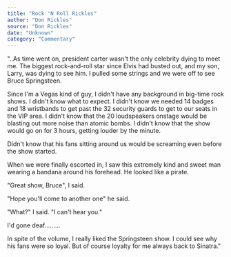 ```yaml
---
title: "Rock 'N Roll Rickles"
author: "Don Rickles"
source: "Don Rickles"
date: "Unknown"
category: "Commentary"
---
```


"..As time went on, president carter wasn't the only celebrity dying to meet me. The biggest rock-and-roll star since Elvis had busted out, and my son, Larry, was dying to see him. I pulled some strings and we were off to see Bruce Springsteen.

Since I'm a Vegas kind of guy, I didn't have any background in big-time rock shows. I didn't know what to expect. I didn't know we needed 14 badges and 18 wristbands to get past the 32 security guards to get to our seats in the VIP area. I didn't know that the 20 loudspeakers onstage would be blasting out more noise than atomic bombs. I didn't know that the show would go on for 3 hours, getting louder by the minute.

Didn't know that his fans sitting around us would be screaming even before the show started.

When we were finally escorted in, I saw this extremely kind and sweet man wearing a bandana around his forehead. He looked like a pirate.

"Great show, Bruce", I said.

"Hope you'll come to another one" he said.

"What?" I said. "I can't hear you."

I'd gone deaf.........

In spite of the volume, I really liked the Springsteen show. I could see why his fans were so loyal. But of course loyalty for me always back to Sinatra."
